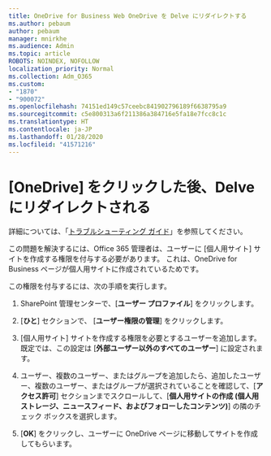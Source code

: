 ```yaml
---
title: OneDrive for Business Web OneDrive を Delve にリダイレクトする
ms.author: pebaum
author: pebaum
manager: mnirkhe
ms.audience: Admin
ms.topic: article
ROBOTS: NOINDEX, NOFOLLOW
localization_priority: Normal
ms.collection: Adm_O365
ms.custom:
- "1870"
- "900072"
ms.openlocfilehash: 74151ed149c57ceebc841902796189f6638795a9
ms.sourcegitcommit: c5e800313a6f211386a384716e5fa18e7fcc8c1c
ms.translationtype: HT
ms.contentlocale: ja-JP
ms.lasthandoff: 01/28/2020
ms.locfileid: "41571216"
---
```

# <a name="redirected-to-delve-after-you-click-onedrive"></a>[OneDrive] をクリックした後、Delve にリダイレクトされる

詳細については、「[トラブルシューティング ガイド](https://docs.microsoft.com/sharepoint/support/sites/troubleshooting-guide-for-sites-stopped-at-provisioning)」を参照してください。

この問題を解決するには、Office 365 管理者は、ユーザーに [個人用サイト] サイトを作成する権限を付与する必要があります。 これは、OneDrive for Business ページが個人用サイトに作成されているためです。

この権限を付与するには、次の手順を実行します。

1. SharePoint 管理センターで、[**ユーザー プロファイル**] をクリックします。

2. [**ひと**] セクションで、 [**ユーザー権限の管理**] をクリックします。

3. [個人用サイト] サイトを作成する権限を必要とするユーザーを追加します。 既定では、この設定は [**外部ユーザー以外のすべてのユーザー**] に設定されます。

4. ユーザー、複数のユーザー、またはグループを追加したら、追加したユーザー、複数のユーザー、またはグループが選択されていることを確認して、[**アクセス許可**] セクションまでスクロールして、[**個人用サイトの作成 (個人用ストレージ、ニュースフィード、およびフォローしたコンテンツ)**] の隣のチェック ボックスを選択します。

5. [**OK**] をクリックし、ユーザーに OneDrive ページに移動してサイトを作成してもらいます。
